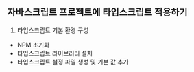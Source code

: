 ## 자바스크립트 프로젝트에 타입스크립트 적용하기 
1. 타입스크립트 기본 환경 구성
- NPM 초기화
- 타입스크립트 라이브러리 설치
- 타입스크립트 설정 파일 생성 및 기본 값 추가 